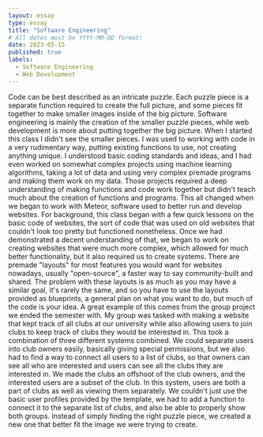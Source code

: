 ```yaml
---
layout: essay
type: essay
title: "Software Engineering"
# All dates must be YYYY-MM-DD format!
date: 2023-05-15
published: true
labels:
  - Software Engineering
  - Web Development
---
```

Code can be best described as an intricate puzzle. Each puzzle piece is a separate function required to create the full picture, and some pieces fit together to make smaller images inside of the big picture. Software engineering is mainly the creation of the smaller puzzle pieces, while web development is more about putting together the big picture. When I started this class I didn't see the smaller pieces. I was used to working with code in a very rudimentary way, putting existing functions to use, not creating anything unique. I understood basic coding standards and ideas, and I had even worked on somewhat complex projects using machine learning algorithms, taking a lot of data and using very complex premade programs and making them work on my data. Those projects required a deep understanding of making functions and code work together but didn't teach much about the creation of functions and programs.
This all changed when we began to work with Meteor, software used to better run and develop websites. For background, this class began with a few quick lessons on the basic code of websites, the sort of code that was used on old websites that couldn't look too pretty but functioned nonetheless. Once we had demonstrated a decent understanding of that, we began to work on creating websites that were much more complex, which allowed for much better functionality, but it also required us to create systems. There are premade "layouts" for most features you would want for websites nowadays, usually "open-source", a faster way to say community-built and shared. The problem with these layouts is as much as you may have a similar goal, it's rarely the same, and so you have to use the layouts provided as blueprints, a general plan on what you want to do, but much of the code is your idea. 
A great example of this comes from the group project we ended the semester with. My group was tasked with making a website that kept track of all clubs at our university while also allowing users to join clubs to keep track of clubs they would be interested in. This took a combination of three different systems combined. We could separate users into club owners easily, basically giving special permissions, but we also had to find a way to connect all users to a list of clubs, so that owners can see all who are interested and users can see all the clubs they are interested in. We made the clubs an offshoot of the club owners, and the interested users are a subset of the club. In this system, users are both a part of clubs as well as viewing them separately. We couldn't just use the basic user profiles provided by the template, we had to add a function to connect it to the separate list of clubs, and also be able to properly show both groups. Instead of simply finding the right puzzle piece, we created a new one that better fit the image we were trying to create.
